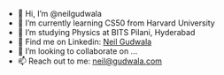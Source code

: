 - 👋 Hi, I’m @neilgudwala
- 🌱 I’m currently learning CS50 from Harvard University
- 📑 I’m studying Physics at BITS Pilani, Hyderabad
- 👀 Find me on Linkedin: [Neil Gudwala](https://www.linkedin.com/in/neil-gudwala-474a2724a/)
- 💞️ I’m looking to collaborate on ...
- 📫 Reach out to me: neil@gudwala.com

<!---
neilgudwala/neilgudwala is a ✨ special ✨ repository because its `README.md` (this file) appears on your GitHub profile.
You can click the Preview link to take a look at your changes.
--->
